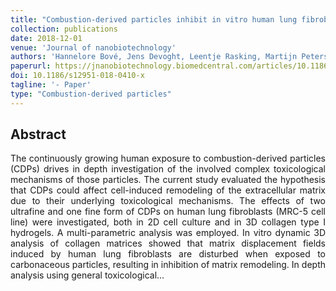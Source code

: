 ```yaml
---
title: "Combustion-derived particles inhibit in vitro human lung fibroblast-mediated matrix remodeling"
collection: publications
date: 2018-12-01
venue: 'Journal of nanobiotechnology'
authors: 'Hannelore Bové, Jens Devoght, Leentje Rasking, Martijn Peters, Eli Slenders, Maarten Roeffaers, Alvaro Jorge-Peñas, Hans Van Oosterwyck, Marcel Ameloot'
paperurl: https://jnanobiotechnology.biomedcentral.com/articles/10.1186/s12951-018-0410-x
doi: 10.1186/s12951-018-0410-x
tagline: '- Paper'
type: "Combustion-derived particles"
---
```


<h2> Abstract </h2>
<p align= "justify">
The continuously growing human exposure to combustion-derived particles (CDPs) drives in depth investigation of the involved complex toxicological mechanisms of those particles. The current study evaluated the hypothesis that CDPs could affect cell-induced remodeling of the extracellular matrix due to their underlying toxicological mechanisms. The effects of two ultrafine and one fine form of CDPs on human lung fibroblasts (MRC-5 cell line) were investigated, both in 2D cell culture and in 3D collagen type I hydrogels. A multi-parametric analysis was employed. In vitro dynamic 3D analysis of collagen matrices showed that matrix displacement fields induced by human lung fibroblasts are disturbed when exposed to carbonaceous particles, resulting in inhibition of matrix remodeling. In depth analysis using general toxicological...
  
  
  
  
